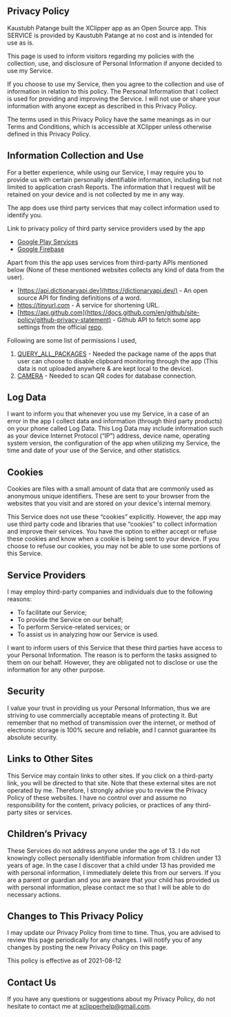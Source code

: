 ## **Privacy Policy**

Kaustubh Patange built the XClipper app as an Open Source app. This SERVICE is provided by Kaustubh Patange at no cost and is intended for use as is.

This page is used to inform visitors regarding my policies with the collection, use, and disclosure of Personal Information if anyone decided to use my Service.

If you choose to use my Service, then you agree to the collection and use of information in relation to this policy. The Personal Information that I collect is used for providing and improving the Service. I will not use or share your information with anyone except as described in this Privacy Policy.

The terms used in this Privacy Policy have the same meanings as in our Terms and Conditions, which is accessible at XClipper unless otherwise defined in this Privacy Policy.

## **Information Collection and Use**

For a better experience, while using our Service, I may require you to provide us with certain personally identifiable information, including but not limited to application crash Reports. The information that I request will be retained on your device and is not collected by me in any way.

The app does use third party services that may collect information used to identify you.

Link to privacy policy of third party service providers used by the app

- [Google Play Services](https://www.google.com/policies/privacy/)
- [Google Firebase](https://firebase.google.com/support/privacy/)

Apart from this the app uses services from third-party APIs mentioned below (None of these mentioned websites collects any kind of data from the user).

- [https://api.dictionaryapi.dev](https://dictionaryapi.dev/) - An open source API for finding definitions of a word.
- https://tinyurl.com - A service for shortening URL.
- [https://api.github.com](https://docs.github.com/en/github/site-policy/github-privacy-statement) - Github API to fetch some app settings from the official [repo](https://github.com/KaustubhPatange/XClipper).

Following are some list of permissions I used,

1. [QUERY_ALL_PACKAGES](https://developer.android.com/reference/android/Manifest.permission#QUERY_ALL_PACKAGES) - Needed the package name of the apps that user can choose to disable clipboard monitoring through the app (This data is not uploaded anywhere & are kept local to the device).
2. [CAMERA](https://developer.android.com/reference/android/Manifest.permission#CAMERA) - Needed to scan QR codes for database connection.

## **Log Data**

I want to inform you that whenever you use my Service, in a case of an error in the app I collect data and information (through third party products) on your phone called Log Data. This Log Data may include information such as your device Internet Protocol (“IP”) address, device name, operating system version, the configuration of the app when utilizing my Service, the time and date of your use of the Service, and other statistics.

## **Cookies**

Cookies are files with a small amount of data that are commonly used as anonymous unique identifiers. These are sent to your browser from the websites that you visit and are stored on your device's internal memory.

This Service does not use these “cookies” explicitly. However, the app may use third party code and libraries that use “cookies” to collect information and improve their services. You have the option to either accept or refuse these cookies and know when a cookie is being sent to your device. If you choose to refuse our cookies, you may not be able to use some portions of this Service.

## **Service Providers**

I may employ third-party companies and individuals due to the following reasons:

- To facilitate our Service;
- To provide the Service on our behalf;
- To perform Service-related services; or
- To assist us in analyzing how our Service is used.

I want to inform users of this Service that these third parties have access to your Personal Information. The reason is to perform the tasks assigned to them on our behalf. However, they are obligated not to disclose or use the information for any other purpose.

## **Security**

I value your trust in providing us your Personal Information, thus we are striving to use commercially acceptable means of protecting it. But remember that no method of transmission over the internet, or method of electronic storage is 100% secure and reliable, and I cannot guarantee its absolute security.

## **Links to Other Sites**

This Service may contain links to other sites. If you click on a third-party link, you will be directed to that site. Note that these external sites are not operated by me. Therefore, I strongly advise you to review the Privacy Policy of these websites. I have no control over and assume no responsibility for the content, privacy policies, or practices of any third-party sites or services.

## **Children’s Privacy**

These Services do not address anyone under the age of 13. I do not knowingly collect personally identifiable information from children under 13 years of age. In the case I discover that a child under 13 has provided me with personal information, I immediately delete this from our servers. If you are a parent or guardian and you are aware that your child has provided us with personal information, please contact me so that I will be able to do necessary actions.

## **Changes to This Privacy Policy**

I may update our Privacy Policy from time to time. Thus, you are advised to review this page periodically for any changes. I will notify you of any changes by posting the new Privacy Policy on this page.

This policy is effective as of 2021-08-12

## **Contact Us**

If you have any questions or suggestions about my Privacy Policy, do not hesitate to contact me at xclipperhelp@gmail.com.
